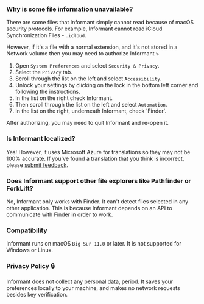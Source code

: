 ### Why is some file information unavailable?
There are some files that Informant simply cannot read because of macOS security protocols. For example, Informant cannot read iCloud Synchronization Files - `.icloud`.

However, if it's a file with a normal extension, and it's not stored in a Network volume then you may need to authorize Informant ⤵︎

1. Open `System Preferences` and select `Security & Privacy`.
2. Select the `Privacy` tab.
3. Scroll through the list on the left and select `Accessibility`.
4. Unlock your settings by clicking on the lock in the bottom left corner and following the instructions.
5. In the list on the right check Informant.
6. Then scroll through the list on the left and select `Automation`.
7. In the list on the right, underneath Informant, check 'Finder'.

After authorizing, you may need to quit Informant and re-open it.

### Is Informant localized?
Yes! However, it uses Microsoft Azure for translations so they may not be 100% accurate. If you've found a translation that you think is incorrect, please [submit feedback](https://github.com/tyirvine/Informant/issues/new/choose).

### Does Informant support other file explorers like Pathfinder or ForkLift?
No, Informant only works with Finder. It can't detect files selected in any other application. This is because Informant depends on an API to communicate with Finder in order to work.

### Compatibility
Informant runs on macOS `Big Sur 11.0` or later. It is not supported for Windows or Linux.

### Privacy Policy 🔒
Informant does not collect any personal data, period. It saves your preferences locally to your machine, and makes no network requests besides key verification.
